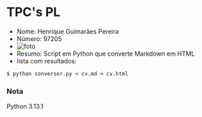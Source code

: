# TPC's PL
+ Nome: Henrique Guimarães Pereira
+ Número: 97205
+ ![foto](https://github.com/hgp22.png?size=40)
+ Resumo: Script em Python que converte Markdown em HTML
+ lista com resultados:
```
$ python conversor.py < cv.md > cv.html
```

### Nota
Python 3.13.1
